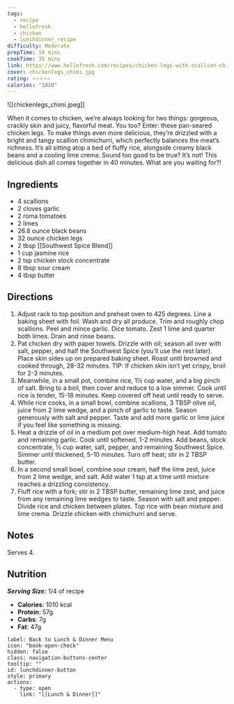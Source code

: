 ```yaml
---
tags:
  - recipe
  - hellofresh
  - chicken
  - lunchdinner_recipe
difficulty: Moderate
prepTime: 10 mins
cookTime: 35 mins
link: https://www.hellofresh.com/recipes/chicken-legs-with-scallion-chimichurri-5e43159c67fc442a64390488
cover: chickenlegs_chimi.jpg
rating: ⭐️⭐️⭐️⭐️⭐️
calories: "1010"
---
```

![[chickenlegs_chimi.jpeg]]

When it comes to chicken, we’re always looking for two things: gorgeous, crackly skin and juicy, flavorful meat. You too? Enter: these pan-seared chicken legs. To make things even more delicious, they’re drizzled with a bright and tangy scallion chimichurri, which perfectly balances the meat’s richness. It’s all sitting atop a bed of fluffy rice, alongside creamy black beans and a cooling lime crema. Sound too good to be true? It’s not! This delicious dish all comes together in 40 minutes. What are you waiting for?!

## Ingredients
- 4 scallions
- 2 cloves garlic
- 2 roma tomatoes
- 2 limes
- 26.8 ounce black beans
- 32 ounce chicken legs
- 2 tbsp [[Southwest Spice Blend]]
- 1 cup jasmine rice
- 2 tsp chicken stock concentrate
- 8 tbsp sour cream
- 4 tbsp butter


## Directions
1. Adjust rack to top position and preheat oven to 425 degrees. Line a baking sheet with foil. Wash and dry all produce. Trim and roughly chop scallions. Peel and mince garlic. Dice tomato. Zest 1 lime and quarter both limes. Drain and rinse beans.
2. Pat chicken dry with paper towels. Drizzle with oil; season all over with salt, pepper, and half the Southwest Spice (you’ll use the rest later). Place skin sides up on prepared baking sheet. Roast until browned and cooked through, 28-32 minutes. TIP: If chicken skin isn’t yet crispy, broil for 2-3 minutes.
3. Meanwhile, in a small pot, combine rice, 1½ cup water, and a big pinch of salt. Bring to a boil, then cover and reduce to a low simmer. Cook until rice is tender, 15-18 minutes. Keep covered off heat until ready to serve.
4. While rice cooks, in a small bowl, combine scallions, 3 TBSP olive oil, juice from 2 lime wedge, and a pinch of garlic to taste. Season generously with salt and pepper. Taste and add more garlic or lime juice if you feel like something is missing.
5. Heat a drizzle of oil in a medium pot over medium-high heat. Add tomato and remaining garlic. Cook until softened, 1-2 minutes. Add beans, stock concentrate, ⅓ cup water, salt, pepper, and remaining Southwest Spice. Simmer until thickened, 5-10 minutes. Turn off heat; stir in 2 TBSP butter. 
6. In a second small bowl, combine sour cream, half the lime zest, juice from 2 lime wedge, and salt. Add water 1 tsp at a time until mixture reaches a drizzling consistency.
7. Fluff rice with a fork; stir in 2 TBSP butter, remaining lime zest, and juice from any remaining lime wedges to taste. Season with salt and pepper. Divide rice and chicken between plates. Top rice with bean mixture and lime crema. Drizzle chicken with chimichurri and serve.

## Notes
Serves 4.

## Nutrition
***Serving Size:*** 1/4 of recipe
- **Calories**: 1010 kcal
- **Protein**: 57g
- **Carbs**: 7g
- **Fat**: 47g


```meta-bind-button
label: Back to Lunch & Dinner Menu
icon: "book-open-check"
hidden: false
class: navigation-buttons-center
tooltip: ""
id: lunchdinner-button
style: primary
actions:
  - type: open
    link: "[[Lunch & Dinner]]"

```
 
